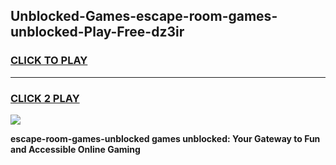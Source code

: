 
## Unblocked-Games-escape-room-games-unblocked-Play-Free-dz3ir
<h3>
<a href="https://premium76.site?title=escape-room-games-unblocked&ref=09A">CLICK TO PLAY</a></h3>
<hr>

<h3>
<a href="https://premium76.site?title=escape-room-games-unblocked&ref=09A">CLICK 2 PLAY</a>
  
</h3>

<a href="https://premium76.site?title=escape-room-games-unblocked&ref=09A"><img src="https://clearcache.store/games.png"></a>


**escape-room-games-unblocked games unblocked: Your Gateway to Fun and Accessible Online Gaming**
